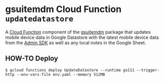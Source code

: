 # gsuitemdm Cloud Function `updatedatastore` #

A [Cloud Function](https://cloud.google.com/functions/) component of the [gsuitemdm](https://github.com/rickt/gsuitemdm) package that updates mobile device data in Google Datastore with the latest mobile device data from the [Admin SDK](https://developers.google.com/admin-sdk) as well as any local notes in the Google Sheet. 

## HOW-TO Deploy ##
`$ gcloud functions deploy UpdateDatastore --runtime go111 --trigger-http --env-vars-file env.yaml --memory 512MB`

